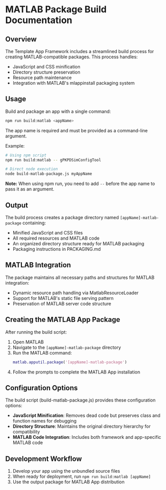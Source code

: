 # MATLAB Package Build Documentation

## Overview

The Template App Framework includes a streamlined build process for creating MATLAB-compatible packages. This process handles:

- JavaScript and CSS minification
- Directory structure preservation
- Resource path maintenance
- Integration with MATLAB's mlappinstall packaging system

## Usage

Build and package an app with a single command:

```bash
npm run build:matlab <appName>
```

The app name is required and must be provided as a command-line argument.

Example:
```bash
# Using npm script
npm run build:matlab -- gPKPDSimConfigTool

# Direct node execution
node build-matlab-package.js myAppName
```

**Note:** When using npm run, you need to add `--` before the app name to pass it as an argument.

## Output

The build process creates a package directory named `[appName]-matlab-package` containing:

- Minified JavaScript and CSS files
- All required resources and MATLAB code
- An organized directory structure ready for MATLAB packaging
- Packaging instructions in PACKAGING.md

## MATLAB Integration

The package maintains all necessary paths and structures for MATLAB integration:
- Dynamic resource path handling via MatlabResourceLoader
- Support for MATLAB's static file serving pattern
- Preservation of MATLAB server code structure

## Creating the MATLAB App Package

After running the build script:

1. Open MATLAB
2. Navigate to the `[appName]-matlab-package` directory
3. Run the MATLAB command:
   ```matlab
   matlab.apputil.package('[appName]-matlab-package')
   ```
4. Follow the prompts to complete the MATLAB App installation

## Configuration Options

The build script (build-matlab-package.js) provides these configuration options:

- **JavaScript Minification**: Removes dead code but preserves class and function names for debugging
- **Directory Structure**: Maintains the original directory hierarchy for compatibility
- **MATLAB Code Integration**: Includes both framework and app-specific MATLAB code

## Development Workflow

1. Develop your app using the unbundled source files
2. When ready for deployment, run `npm run build:matlab [appName]`
3. Use the output package for MATLAB App distribution
